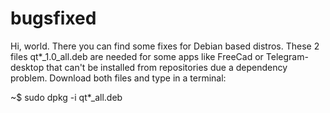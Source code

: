 # bugsfixed
Hi, world.  There you can find some fixes for Debian based distros.
These 2 files qt*_1.0_all.deb are needed for some apps like FreeCad or Telegram-desktop that can't be installed from repositories due a dependency problem.
Download both files and type in a terminal:

~$ sudo dpkg -i qt*_all.deb
